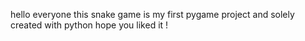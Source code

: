 hello everyone this snake game is my first pygame project and solely created with python 
hope you liked it !
